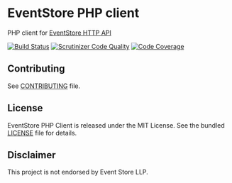 EventStore PHP client
=====================

PHP client for [EventStore HTTP API](https://github.com/eventstore/eventstore/wiki/Getting-Started-HTTP)

[![Build Status](https://travis-ci.org/dbellettini/php-eventstore-client.svg?branch=master)](https://travis-ci.org/dbellettini/php-eventstore-client)
[![Scrutinizer Code Quality](https://scrutinizer-ci.com/g/dbellettini/php-eventstore-client/badges/quality-score.png?s=397d7e610dd7c8173a9d1f52c052453983ca692a)](https://scrutinizer-ci.com/g/dbellettini/php-eventstore-client/)
[![Code Coverage](https://scrutinizer-ci.com/g/dbellettini/php-eventstore-client/badges/coverage.png?s=8335119cc2a1087542fe50f80e2f1183e9f8640f)](https://scrutinizer-ci.com/g/dbellettini/php-eventstore-client/)

Contributing
------------

See [CONTRIBUTING](/CONTRIBUTING.md) file.


License
-------

EventStore PHP Client is released under the MIT License. See the bundled 
[LICENSE](/LICENSE) file for details.

Disclaimer
----------

This project is not endorsed by Event Store LLP.
